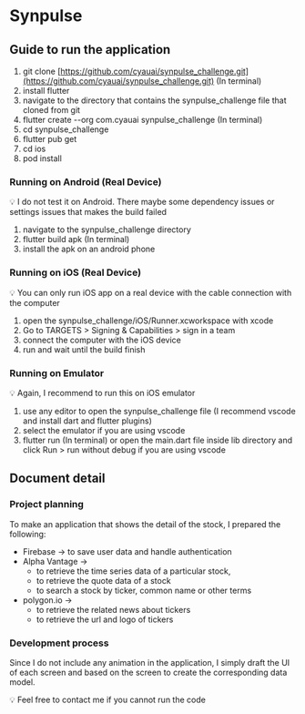 # Synpulse

## Guide to run the application

1. git clone [https://github.com/cyauai/synpulse_challenge.git](https://github.com/cyauai/synpulse_challenge.git) (In terminal)
2. install flutter
3. navigate to the directory that contains the synpulse_challenge file that cloned from git
4. flutter create --org com.cyauai synpulse_challenge (In terminal)
5. cd synpulse_challenge
6. flutter pub get
7. cd ios
8. pod install

### Running on Android (Real Device)

<aside>
💡 I do not test it on Android. There maybe some dependency issues or settings issues that makes the build failed

</aside>

1. navigate to the synpulse_challenge directory
2. flutter build apk (In terminal)
3. install the apk on an android phone

### Running on iOS (Real Device)

<aside>
💡 You can only run iOS app on a real device with the cable connection with the computer

</aside>

1. open the synpulse_challenge/iOS/Runner.xcworkspace with xcode
2. Go to TARGETS > Signing & Capabilities > sign in a team
3. connect the computer with the iOS device
4. run and wait until the build finish

### Running on Emulator

<aside>
💡 Again, I recommend to run this on iOS emulator

</aside>

1. use any editor to open the synpulse_challenge file (I recommend vscode and install dart and flutter plugins)
2. select the emulator if you are using vscode
3. flutter run (In terminal) or open the main.dart file inside lib directory and click Run > run without debug if you are using vscode

## Document detail

### Project planning

To make an application that shows the detail of the stock, I prepared the following:

- Firebase → to save user data and handle authentication
- Alpha Vantage →
    - to retrieve the time series data of a particular stock,
    - to retrieve the quote data of a stock
    - to search a stock by ticker, common name or other terms
- polygon.io →
    - to retrieve the related news about tickers
    - to retrieve the url and logo of tickers

### Development process

Since I do not include any animation in the application, I simply draft the UI of each screen and based on the screen to create the corresponding data model.

<aside>
💡 Feel free to contact me if you cannot run the code

</aside>
